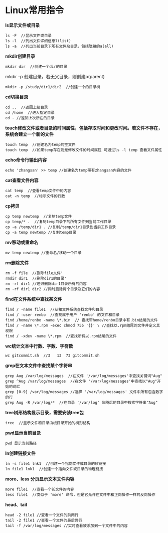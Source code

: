 ﻿# Linux常用指令

**ls显示文件或目录**<br/>
```
ls -F  //显示文件或目录
ls -l  //列出文件详细信息l(list)
ls -a  //列出当前目录下所有文件及目录，包括隐藏的a(all)
```

**mkdir创建目录**
```
mkdir dir  //创建一个dir的目录
```
mkdir -p 创建目录，若无父目录，则创建p(parent) <br/>
```
mkdir -p /study/dir1/dir2  //创建一个的目录树
```

**cd切换目录**
```
cd ..  //返回上级目录
cd /home  //进入指定目录
cd - //返回上次所在的目录 
```

**touch修改文件或者目录的时间属性，包括存取时间和更改时间。若文件不存在，系统会建立一个新的文件**
```
touch temp  //创建名为temp的空文件
touch temp  //如果temp存在则是修改文件的时间属性 可通过ls -l temp 查看文件属性
```

**echo命令行输出内容**
```
echo 'zhangsan' >> temp //创建名为temp带有zhangsan内容的文件
```
**cat查看文件内容**
```
cat temp  //查看temp文件中的内容
cat -n temp  //标示文件的行数
```

**cp拷贝**
```
cp temp newtemp  //复制temp文件
cp temp/* .  //复制temp目录下的所有文件到当前工作目录 
cp -a /temp/dir1 . //复制/temp/dir1目录到当前工作目录 
cp -a temp newtemp //复制temp目录 
```

**mv移动或重命名**
```
mv temp newtemp //重命名/移动一个目录 
```

**rm删除文件**
```
rm -f file  //删除file文件' 
rmdir dir1  //删除dir1的目录' 
rm -rf dir1 //递归删除dir1目录所有的内容
rm -rf dir1 dir2 //同时删除两个目录及它们的内容 
```

**find在文件系统中查找某文件**
```
find / -name file1  //从根文件系统查找文件和目录 
find / -user renbo  //查找属于用户 'renbo' 的文件和目录 
find /home/renbo -name \*.bin  // 查找带home/renbo目录中有.bin结尾的文件 
find / -name \*.rpm -exec chmod 755 '{}' \ //查找以.rpm结尾的文件并定义其权限 
find / -xdev -name \*.rpm  //查找所有以.rpm结尾的文件
```

**wc统计文本中行数、字数、字符数**
```
wc gitcommit.sh  //3   13  73 gitcommit.sh
```

**grep在文本文件中查找某个字符串**
```
grep Aug /var/log/messages  //在文件 '/var/log/messages'中查找关键词"Aug" 
grep ^Aug /var/log/messages  //在文件 '/var/log/messages'中查找以"Aug"开始的词汇 
grep [0-9] /var/log/messages //选择 '/var/log/messages' 文件中所有包含数字的行 
grep Aug -R /var/log/*  //在目录 '/var/log' 及随后的目录中搜索字符串"Aug" 
```

**tree树形结构显示目录，需要安装tree包**
```
tree  //显示文件和目录由根目录开始的树形结构 
```

**pwd显示当前目录**
```
pwd 显示当前路径
```

**ln创建链接文件**
```
ln -s file1 lnk1  //创建一个指向文件或目录的软链接 
ln file1 lnk1  //创建一个指向文件或目录的物理链接 
```

**more、less  分页显示文本文件内容**
```
more file1  //查看一个长文件的内容 
less file1  //类似于 'more' 命令，但是它允许在文件中和正向操作一样的反向操作 
```

**head、tail**
```
head -2 file1 //查看一个文件的前两行 
tail -2 file1 //查看一个文件的最后两行 
tail -f /var/log/messages //实时查看被添加到一个文件中的内容 
```

